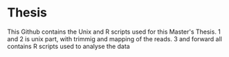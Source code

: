 # Thesis

This Github contains the Unix and R scripts used for this Master's Thesis.
1 and 2 is unix part, with trimmig and mapping of the reads.
3 and forward all contains R scripts used to analyse the data
